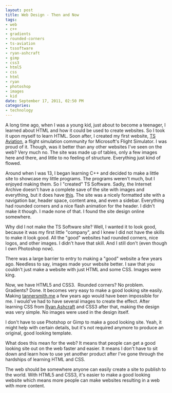 ```yaml
--- 
layout: post
title: Web Design - Then and Now
tags: 
- web
- c++
- gradients
- rounded-corners
- ts-aviation
- tssoftware
- ryan-ashcraft
- gimp
- css3
- html5
- css
- html
- ryan
- photoshop
- images
- kid
date: September 17, 2011, 02:50 PM
categories: 
- technology
---
```

A long time ago, when I was a young kid, just about to become a teenager, I learned about HTML and how it could be used to create websites. So I took it upon myself to learn HTML. Soon after, I created my first website, [TS Aviation](http://web.archive.org/web/20050203005549/http://www.tsaviation.net/), a flight simulation community for Microsoft's Flight Simulator. I was proud of it. Though, was it better than any other websites I've seen on the web? Very much no. The site was made up of tables, only a few images here and there, and little to no feeling of structure. Everything just kind of flowed.

Around when I was 13, I began learning C++ and decided to make a little site to showcase my little programs. The programs weren't much, but I enjoyed making them. So I "created" TS Software. Sadly, the Internet Archive doesn't have a complete save of the site with images and everything, but it does have [this](http://web.archive.org/web/20060708085622/http://www.tssoftware.net/). The site was a nicely formatted site with a navigation bar, header space, content area, and even a sidebar. Everything had rounded corners and a nice flash animation for the header. I didn't make it though. I made none of that. I found the site design online somewhere.

Why did I not make the TS Software site? Well, I wanted it to look good, because it was my first little "company", and I knew I did not have the skills to make it look good. All the "good" websites had rounded corners, nice logos, and other images. I didn't have that skill. And I still don't (even though I own Photoshop now).

There was a large barrier to entry to making a "good" website a few years ago. Needless to say, images made your website better. I saw that you couldn't just make a website with just HTML and some CSS. Images were king.

Now, we have HTML5 and CSS3.  Rounded corners? No problem. Gradients? Done. It becomes very easy to make a good looking site easily. Making [tannersmith.me](http://www.tannersmith.me/) a few years ago would have been impossible for me. I would've had to have several images to create the effect. After learning CSS from [Ryan Ashcraft](http://www.ryanashcraft.me/) and CSS3 after that, making the design was very simple. No images were used in the design itself.

I don't have to use Photshop or Gimp to make a good looking site. Yeah, it might help with certain details, but it's not required anymore to produce an original, good looking template.

What does this mean for the web? It means that people can get a good looking site out on the web faster and easier. It means I don't have to sit down and learn how to use yet another product after I've gone through the hardships of learning HTML and CSS.

The web should be somewhere anyone can easily create a site to publish to the world. With HTML5 and CSS3, it's easier to make a good looking website which means more people can make websites resulting in a web with more content.
